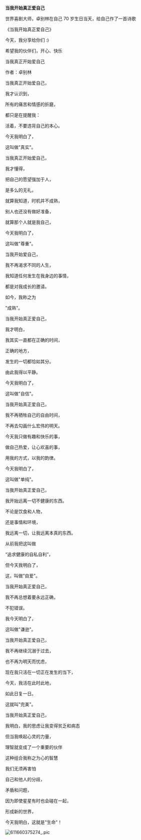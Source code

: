 **当我开始真正爱自己**

世界喜剧大师，卓别林在自己 70 岁生日当天，给自己作了一首诗歌

《当我开始真正爱自己》

今天，我分享给你们 :)

希望我的伙伴们，开心、快乐

当我真正开始爱自己

作者：卓别林

当我真正开始爱自己，

我才认识到，

所有的痛苦和情感的折磨，

都只是在提醒我：

活着，不要违背自己的本心。

今天我明白了，

这叫做"真实"。



当我真正开始爱自己，

我才懂得，

把自己的愿望强加于人，

是多么的无礼，

就算我知道，时机并不成熟，

别人也还没有做好准备，

就算那个人就是我自己，

今天我明白了，

这叫做"尊重"。

当我开始爱自己，

我不再渴求不同的人生，

我知道任何发生在我身边的事情，

都是对我成长的邀请。

如今，我称之为

"成熟"。



当我开始真正爱自己，

我才明白，

我其实一直都在正确的时间，

正确的地方，

发生的一切都恰如其分。

由此我得以平静。

今天我明白了，

这叫做"自信"。



当我开始真正爱自己，

我不再牺牲自己的自由时间，

不再去勾画什么宏伟的明天。

今天我只做有趣和快乐的事，

做自己热爱，让心欢喜的事，

用我的方式，以我的韵律。

今天我明白了，

这叫做"单纯"。



当我开始真正爱自己，

我开始远离一切不健康的东西。

不论是饮食和人物，

还是事情和环境，

我远离一切，让我远离本真的东西。

从前我把这叫做

“追求健康的自私自利”，

但今天我明白了，

这，叫做”自爱"。



当我开始真正爱自己，

我不再总想着要永远正确，

不犯错误。

我今天明白了，

这叫做"谦逊"。



当我开始真正爱自己，

我不再继续沉溺于过去，

也不再为明天而忧虑，

现在我只活在一切正在发生的当下，

今天，我活在此时此地，

如此日复一日。

这就叫"完美"。



当我开始真正爱自己，

我明白，我的思虑让我变得贫乏和病态

但当我唤起心灵的力量，

理智就变成了一个重要的伙伴

这种组合我称之为心的智慧



我们无须再害怕

自己和他人的分歧，

矛盾和问题，

因为即使星星有时也会碰在一起，

形成新的世界，

今天我明白，这就是"生命"！

![611660375274_.pic](https://kuku-resources.oss-cn-beijing.aliyuncs.com/images/611660375274_.pic.jpg)